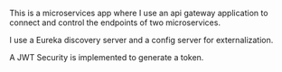 This is a microservices app where I use an api gateway application to connect and control the endpoints of two microservices.

I use a Eureka discovery server and a config server for externalization.

A JWT Security is implemented to generate a token.